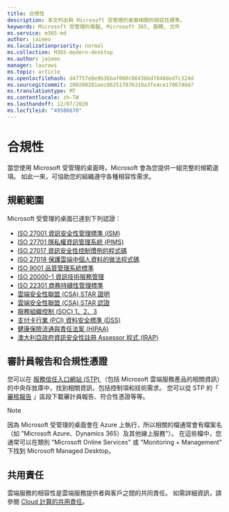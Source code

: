 ```yaml
---
title: 合規性
description: 本文列出與 Microsoft 受管理的桌面相關的相容性標準。
keywords: Microsoft 受管理的電腦, Microsoft 365, 服務, 文件
ms.service: m365-md
author: jaimeo
ms.localizationpriority: normal
ms.collection: M365-modern-desktop
ms.author: jaimeo
manager: laurawi
ms.topic: article
ms.openlocfilehash: d47757e8e9b36baf060c86436bd7840ded7c324d
ms.sourcegitcommit: 280200281aec862517876319a3fe4ce170674047
ms.translationtype: MT
ms.contentlocale: zh-TW
ms.lasthandoff: 12/07/2020
ms.locfileid: "49586670"
---
```

# <a name="compliance"></a>合規性

當您使用 Microsoft 受管理的桌面時，Microsoft 會為您提供一組完整的規範選項。 如此一來，可協助您的組織遵守各種相容性需求。

## <a name="compliance-coverage"></a>規範範圍

Microsoft 受管理的桌面已達到下列認證：

- [ISO 27001 資訊安全性管理標準 (ISM) ](https://docs.microsoft.com/compliance/regulatory/offering-ISO-27001)
- [ISO 27701 隱私權資訊管理系統 (PIMS) ](https://docs.microsoft.com/compliance/regulatory/offering-iso-27701)
- [ISO 27017 資訊安全性控制慣例的程式碼](https://docs.microsoft.com/compliance/regulatory/offering-ISO-27017)
- [ISO 27018 保護雲端中個人資料的做法程式碼](https://docs.microsoft.com/compliance/regulatory/offering-ISO-27018)
- [ISO 9001 品質管理系統標準](https://docs.microsoft.com/compliance/regulatory/offering-ISO-9001)
- [ISO 20000-1 資訊技術服務管理](https://docs.microsoft.com/compliance/regulatory/offering-ISO-20000-1-2011)
- [ISO 22301 商務持續性管理標準](https://docs.microsoft.com/compliance/regulatory/offering-ISO-22301)
- [雲端安全性聯盟 (CSA) STAR 證明](https://docs.microsoft.com/compliance/regulatory/offering-CSA-STAR-Attestation)
- [雲端安全性聯盟 (CSA) STAR 認證](https://docs.microsoft.com/compliance/regulatory/offering-CSA-Star-Certification)
- [服務組織控制 (SOC) 1、2、3](https://docs.microsoft.com/compliance/regulatory/offering-SOC)
- [支付卡行業 (PCI) 資料安全標準 (DSS)](https://docs.microsoft.com/compliance/regulatory/offering-PCI-DSS)
- [健康保險流通與責任法案 (HIPAA) ](https://docs.microsoft.com/compliance/regulatory/offering-hipaa-hitech)
- [澳大利亞政府資訊安全性註冊 Assessor 程式 (IRAP) ](https://docs.microsoft.com/compliance/regulatory/offering-ccsl-irap-australia)


## <a name="auditor-reports-and-compliance-certificates"></a>審計員報告和合規性憑證

您可以在 [服務信任入口網站 (STP) ](https://servicetrust.microsoft.com/)（包括 Microsoft 雲端服務產品的相關資訊）的中央存放庫中，找到相關資訊，包括控制項和技術需求。 您可以從 STP 的「 [審核報告](https://servicetrust.microsoft.com/ViewPage/MSComplianceGuide) 」區段下載審計員報告、符合性憑證等等。

> [!NOTE]
> 因為 Microsoft 受管理的桌面會在 Azure 上執行，所以相關的檔通常會有檔案名（如 "Microsoft Azure、Dynamics 365）及其他線上服務"）。 在這些檔中，您通常可以在類別 "Microsoft Online Services" 或 "Monitoring + Management" 下找到 Microsoft Managed Desktop。

## <a name="shared-responsibility"></a>共用責任

雲端服務的相容性是雲端服務提供者與客戶之間的共同責任。 如需詳細資訊，請參閱 [Cloud 計算的共用責任](https://docs.microsoft.com/azure/security/fundamentals/shared-responsibility)。
